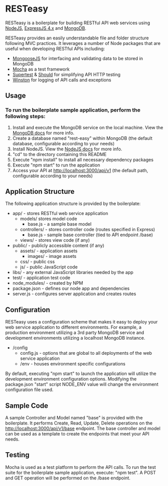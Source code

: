 # RESTeasy

RESTeasy is a boilerplate for building RESTful API web services using [NodeJS](http://nodejs.org/), 
[ExpressJS 4.x](http://expressjs.com/) and [MongoDB](http://www.mongodb.org/).

RESTeasy provides an easily understandable file and folder structure following MVC practices.
It leverages a number of Node packages that are useful when developing RESTful APIs including:

* [MongooseJS](http://mongoosejs.com/) for interfacing and validating data to be stored in MongoDB
* [Mocha](http://visionmedia.github.io/mocha/) as a test framework
* [Supertest](https://github.com/visionmedia/supertest) & [Should](https://github.com/visionmedia/should.js/) for simplifying API HTTP testing
* [Winston](https://github.com/flatiron/winston) for logging of API calls and exceptions

## Usage

### To run the boilerplate sample application, perform the following steps:

1. Install and execute the MongoDB service on the local machine. View the [MongoDB docs](http://docs.mongodb.org/manual/) for more info.
2. Create a database named "rest-easy" within MongoDB (the default database, configurable according to your needs)
3. Install NodeJS. View the [NodeJS docs](http://nodejs.org/documentation/) for more info.
4. "cd" to the directory containing this README
5. Execute "npm install" to install all necessary dependency packages
6. Execute "npm start" to run the application
7. Access your API at [http://localhost:3000/api/v1](http://localhost:3000/api/v1) (the default path, configurable according to your needs)

## Application Structure

The following application structure is provided by the boilerplate:

* app/ - stores RESTful web service application
  * models/ stores model code
    * base.js - a sample base model
  * controllers/ - stores controller code (routes specified in Express)
    * base.js - sample base controller (tied to API endpoint /base)
  * views/ - stores view code (if any)
* public/ - publicly accessible content (if any)
  * assets/ - application assets
    * images/ - image assets
  * css/ - public css
  * js/ - public JavaScript code
* libs/ - any external JavaScript libraries needed by the app
* test/ - application test code
* node_modules/ - created by NPM
* package.json - defines our node app and dependencies
* server.js - configures server application and creates routes

## Configuration

RESTeasy uses a configuration scheme that makes it easy to deploy your web service application
to different environments. For example, a production environment utilizing a 3rd party MongoDB service
and development environments utilizing a localhost MongoDB instance.

* /config
  * config.js - options that are global to all deployments of the web service application
  * /env - houses environment specific configurations

By default, executing "npm start" to launch the application will utilize the development environment
configuration options. Modifying the package.json "start" script NODE_ENV value will change the
environment configuration file used.

## Sample Code

A sample Controller and Model named "base" is provided with the boilerplate. It performs Create,
Read, Update, Delete operations on the [http://localhost:3000/api/v1/base](http://localhost:3000/api/v1/base) endpoint. The base controller
and model can be used as a template to create the endpoints that meet your API needs.

## Testing

Mocha is used as a test platform to perform the API calls.
To run the test suite for the boilerplate sample application, execute: "npm test".
A POST and GET operation will be performed on the /base endpoint.

